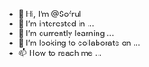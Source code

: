 - 👋 Hi, I’m @Sofrul
- 👀 I’m interested in ...
- 🌱 I’m currently learning ...
- 💞️ I’m looking to collaborate on ...
- 📫 How to reach me ...

<!---
Sofrul/Sofrul is a ✨ special ✨ repository because its `README.md` (this file) appears on your GitHub profile.
You can click the Preview link to take a look at your changes.
--->

